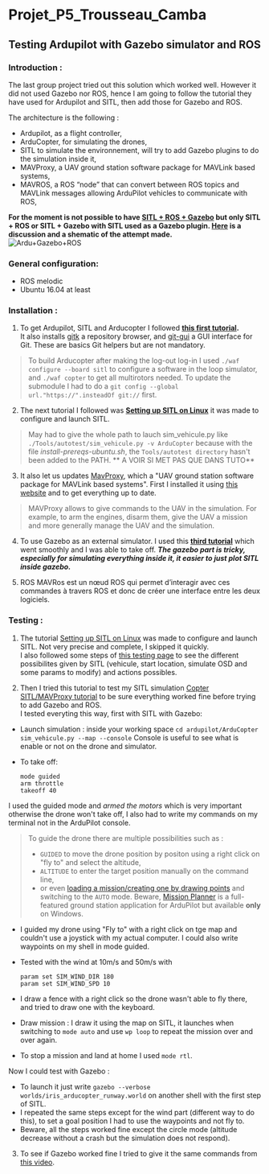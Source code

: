 # Projet_P5_Trousseau_Camba

## Testing Ardupilot with Gazebo simulator and ROS

### Introduction :
The last group project tried out this solution which worked well. However it did not used Gazebo nor ROS, hence I am going to follow the tutorial they have used for Ardupilot and SITL, then add those for Gazebo and ROS.


The architecture is the following : 
- Ardupilot, as a flight controller,
- ArduCopter, for simulating the drones,
- SITL to simulate the environnement, will try to add Gazebo plugins to do the simulation inside it,
- MAVProxy, a UAV ground station software package for MAVLink based systems,
- MAVROS, a ROS “node” that can convert between ROS topics and MAVLink messages allowing ArduPilot vehicles to communicate with ROS,


**For the moment is not possible to have [SITL + ROS + Gazebo](https://ardupilot.org/dev/docs/ros-gazebo.html) but only SITL + ROS or  SITL + Gazebo with SITL used as a Gazebo plugin. [Here](https://diydrones.com/profiles/blogs/705844-BlogPost-2151758) is a discussion and a shematic of the attempt made.**  
![Ardu+Gazebo+ROS](https://user-images.githubusercontent.com/76939787/109482113-e49e1c80-7a7d-11eb-8096-f7ee1d250e97.png)



### General configuration:
- ROS melodic
- Ubuntu 16.04 at least


### Installation :
1. To get Ardupilot, SITL and Arducopter I followed **[this first tutorial](https://ardupilot.org/dev/docs/building-setup-linux.html#building-setup-linux).**\
It also installs [gitk](https://git-scm.com/docs/gitk/) a repository browser, and [git-gui](https://git-scm.com/docs/git-gui) a GUI interface for Git. These are basics Git helpers but are not mandatory.  
> To build Arducopter after making the log-out log-in I used `./waf configure --board sitl` to configure a software in the loop simulator, and `./waf copter` to get all multirotors needed.
> To update the submodule I had to do a `git config --global url."https://".insteadOf git://` first.

2. The next tutorial I followed was **[Setting up SITL on Linux](https://ardupilot.org/dev/docs/setting-up-sitl-on-linux.html#setting-up-sitl-on-linux)** it was made to configure and launch SITL.
> May had to give the whole path to lauch sim_vehicule.py like `./Tools/autotest/sim_vehicule.py -v ArduCopter` because with the file *install-prereqs-ubuntu.sh*, the `Tools/autotest directory` hasn't been added to the PATH.
** A VOIR SI MET PAS QUE DANS TUTO**

3. It also let us updates [MavProxy](https://ardupilot.org/mavproxy/index.html#home), which a "UAV ground station software package for MAVLink based systems". First I installed it using [this website](https://ardupilot.org/mavproxy/docs/getting_started/download_and_installation.html#linux) and to get everything up to date.
> MAVProxy allows to give commands to the UAV in the simulation. For example, to arm the engines, disarm them, give the UAV a mission and more generally manage the UAV and the simulation.

4. To use Gazebo as an external simulator. I used this **[third tutorial](https://ardupilot.org/dev/docs/using-gazebo-simulator-with-sitl.html)** which went smoothly and I was able to take off. **_The gazebo part is tricky, especially for simulating everything inside it, it easier to just plot SITL inside gazebo._**

5. ROS MAVRos est un nœud ROS qui permet d’interagir avec ces commandes à travers ROS et donc de créer une interface entre les deux logiciels.  

### Testing : 
1. The tutorial [Setting up SITL on Linux](https://ardupilot.org/dev/docs/setting-up-sitl-on-linux.html#setting-up-sitl-on-linux) was made to configure and launch SITL. Not very precise and complete, I skipped it quickly.  
I also followed some steps of [this testing page](https://ardupilot.org/dev/docs/using-sitl-for-ardupilot-testing.html#using-sitl-for-ardupilot-testing) to see the different possibilites given by SITL (vehicule, start location, simulate OSD and some params to modify) and actions possibles.

2. Then I tried this tutorial to test my SITL simulation [Copter SITL/MAVProxy tutorial](https://ardupilot.org/dev/docs/copter-sitl-mavproxy-tutorial.html) to be sure everything worked fine before trying to add Gazebo and ROS.  
I tested everyting this way, first with SITL with Gazebo:
  - Launch simulation : inside your working space `cd ardupilot/ArduCopter     sim_vehicule.py --map --console` Console is useful to see what is enable or not on the drone and simulator.  
  - To take off: 
    
        mode guided  
        arm throttle  
        takeoff 40
    
I used the guided mode and *armed the motors* which is very important otherwise the drone won't take off, I also had to write my commands on my terminal not in the ArduPilot console.  
  > To guide the drone there are multiple possibilities such as :
  >    - `GUIDED` to move the drone position by positon using a right click on "fly to" and select the altitude,
  >    - `ALTITUDE` to enter the target position manually on the command line,
  >    - or even [loading a mission/creating one by drawing points](https://ardupilot.org/copter/docs/common-planning-a-mission-with-waypoints-and-events.html) and switching to the `AUTO` mode.
  > Beware, [Mission Planner](https://ardupilot.org/planner/index.html#home) is a full-featured ground station application for ArduPilot but available **only** on Windows.
   
  - I guided my drone using "Fly to" with a right click on tge map and couldn't use a joystick with my actual computer. I could also write waypoints on my shell in mode guided.
  - Tested with the wind at 10m/s and 50m/s with 
           
        param set SIM_WIND_DIR 180
        param set SIM_WIND_SPD 10
  - I draw a fence with a right click so the drone wasn't able to fly there, and tried to draw one with the keyboard. 
  - Draw mission : I draw it using the map on SITL, it launches when switching to `mode auto` and use `wp loop` to repeat the mission over and over again.
  - To stop a mission and land at home I used `mode rtl`.  

Now I could test with Gazebo :
  - To launch it just write `gazebo --verbose worlds/iris_arducopter_runway.world` on another shell with the first step of SITL.
  - I repeated the same steps except for the wind part (different way to do this), to set a goal position I had to use the waypoints and not fly to. 
  - Beware, all the steps worked fine except the circle mode (altitude decrease without a crash but the simulation does not respond).  

3. To see if Gazebo worked fine I tried to give it the same commands from [this video](https://youtu.be/n_M5Vs5FBGY).
